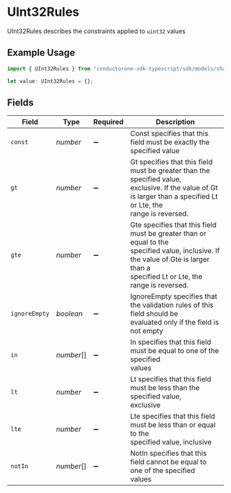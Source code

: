 # UInt32Rules

UInt32Rules describes the constraints applied to `uint32` values

## Example Usage

```typescript
import { UInt32Rules } from "conductorone-sdk-typescript/sdk/models/shared";

let value: UInt32Rules = {};
```

## Fields

| Field                                                                                                                                                                             | Type                                                                                                                                                                              | Required                                                                                                                                                                          | Description                                                                                                                                                                       |
| --------------------------------------------------------------------------------------------------------------------------------------------------------------------------------- | --------------------------------------------------------------------------------------------------------------------------------------------------------------------------------- | --------------------------------------------------------------------------------------------------------------------------------------------------------------------------------- | --------------------------------------------------------------------------------------------------------------------------------------------------------------------------------- |
| `const`                                                                                                                                                                           | *number*                                                                                                                                                                          | :heavy_minus_sign:                                                                                                                                                                | Const specifies that this field must be exactly the specified value                                                                                                               |
| `gt`                                                                                                                                                                              | *number*                                                                                                                                                                          | :heavy_minus_sign:                                                                                                                                                                | Gt specifies that this field must be greater than the specified value,<br/> exclusive. If the value of Gt is larger than a specified Lt or Lte, the<br/> range is reversed.       |
| `gte`                                                                                                                                                                             | *number*                                                                                                                                                                          | :heavy_minus_sign:                                                                                                                                                                | Gte specifies that this field must be greater than or equal to the<br/> specified value, inclusive. If the value of Gte is larger than a<br/> specified Lt or Lte, the range is reversed. |
| `ignoreEmpty`                                                                                                                                                                     | *boolean*                                                                                                                                                                         | :heavy_minus_sign:                                                                                                                                                                | IgnoreEmpty specifies that the validation rules of this field should be<br/> evaluated only if the field is not empty                                                             |
| `in`                                                                                                                                                                              | *number*[]                                                                                                                                                                        | :heavy_minus_sign:                                                                                                                                                                | In specifies that this field must be equal to one of the specified<br/> values                                                                                                    |
| `lt`                                                                                                                                                                              | *number*                                                                                                                                                                          | :heavy_minus_sign:                                                                                                                                                                | Lt specifies that this field must be less than the specified value,<br/> exclusive                                                                                                |
| `lte`                                                                                                                                                                             | *number*                                                                                                                                                                          | :heavy_minus_sign:                                                                                                                                                                | Lte specifies that this field must be less than or equal to the<br/> specified value, inclusive                                                                                   |
| `notIn`                                                                                                                                                                           | *number*[]                                                                                                                                                                        | :heavy_minus_sign:                                                                                                                                                                | NotIn specifies that this field cannot be equal to one of the specified<br/> values                                                                                               |